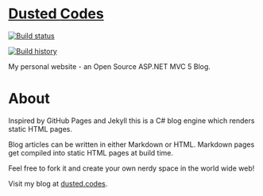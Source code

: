 # [Dusted Codes](https://dusted.codes/)
[![Build status](https://ci.appveyor.com/api/projects/status/9d091ttri4t1rgf9?svg=true)](https://ci.appveyor.com/project/dustinmoris/dustedcodes)

[![Build history](http://ci-buildstats.azurewebsites.net/appveyor/chart/dustinmoris/dustedcodes)](https://ci.appveyor.com/project/dustinmoris/dustedcodes/history)

My personal website - an Open Source ASP.NET MVC 5 Blog.

# About

Inspired by GitHub Pages and Jekyll this is a C# blog engine which renders static HTML pages.

Blog articles can be written in either Markdown or HTML. Markdown pages get compiled into static HTML pages at build time.

Feel free to fork it and create your own nerdy space in the world wide web!

Visit my blog at [dusted.codes](https://dusted.codes/).
